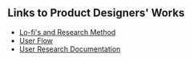 ## Links to Product Designers' Works

- [Lo-fi's and Research Method](https://www.figma.com/file/Uujc2NV7Sx6qOsWX9JYl0v/Team-15_My-cms?node-id=0%3A1)
- [User Flow](https://www.figma.com/file/SOTTXZ59bBFwJsuyqFd5e2/Team-15_my-cms?node-id=0%3A1)
- [User Research Documentation](https://docs.google.com/document/d/1LXYmLkyfQjnbc_wZpaWx21uFpqvd_PCEDZvyHMIDUlI/edit?usp=sharing)
